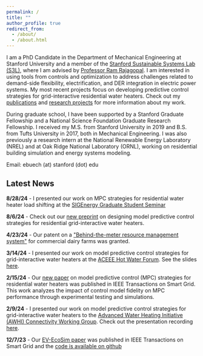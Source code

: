 ```yaml
---
permalink: /
title: ""
author_profile: true
redirect_from: 
  - /about/
  - /about.html
---
```


I am a PhD Candidate in the Department of Mechanical Engineering at Stanford University and a member of the [Stanford Sustainable Systems Lab (S3L)](https://ramr.sites.stanford.edu/), where I am advised by [Professor Ram Rajagopal](https://profiles.stanford.edu/ram-rajagopal). I am interested in using tools from controls and optimization to address challenges related to demand-side flexibility, electrification, and DER integration in electric power systems. My most recent projects focus on developing predictive control strategies for grid-interactive residential water heaters. Check out my [publications](https://ebuech.github.io/publications/) and [research projects](https://ebuech.github.io/portfolio/) for more information about my work.

During graduate school, I have been supported by a Stanford Graduate Fellowship and a National Science Foundation Graduate Research Fellowship. I received my M.S. from Stanford University in 2019 and B.S. from Tufts University in 2017, both in Mechanical Engineering. I was also previously a research intern at the National Renewable Energy Laboratory (NREL) and at Oak Ridge National Laboratory (ORNL), working on residential building simulation and energy systems modeling. 

Email: ebuech (at) stanford (dot) edu

## Latest News

**8/28/24** - I presented our work on MPC strategies for residential water heater load shifting at the [SIGEnergy Graduate Student Seminar](https://sites.google.com/view/sigenergy-seminar/home)

**8/6/24** - Check out our [new preprint](https://arxiv.org/pdf/2408.02868) on designing model predictive control strategies for residential grid-interactive water heaters.

**4/23/24** - Our patent on a ["Behind-the-meter resource management system"](https://patents.google.com/patent/US11968263B2/en) for commercial dairy farms was granted.

**3/14/24** - I presented our work on model predictive control strategies for grid-interactive water heaters at the [ACEEE Hot Water Forum](https://www.aceee.org/2024-hot-water-forum-hot-air-forum). See the slides [here](https://drive.google.com/file/d/1m2ocIFup4UE6DT-o-kyK-dicB9n1Orhv/view).

**2/15/24** - Our [new paper](https://ieeexplore.ieee.org/document/10436431) on model predictive control (MPC) strategies for residential water heaters was published in IEEE Transactions on Smart Grid. This work analyzes the impact of control model fidelity on MPC performance through experimental testing and simulations.

**2/9/24** - I presented our work on model predictive control strategies for grid-interactive water heaters to the [Advanced Water Heating Initiative (AWHI) Connectivity Working Group](https://www.advancedwaterheatinginitiative.org/working-groups). Check out the presentation recording [here](https://www.youtube.com/watch?v=po-KWkwEKNY).

**12/7/23** - Our [EV-EcoSim paper](https://ieeexplore.ieee.org/abstract/document/10342763) was published in IEEE Transactions on Smart Grid and the [code is available on github](https://github.com/ebalogun01/EV-EcoSim)
